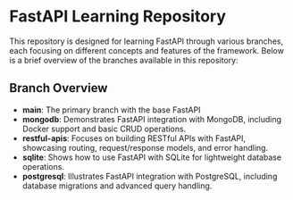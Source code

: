# FastAPI Learning Repository
This repository is designed for learning FastAPI through various branches, each focusing on different concepts and features of the framework. Below is a brief overview of the branches available in this repository:

## Branch Overview

- **main**: The primary branch with the base FastAPI
- **mongodb**: Demonstrates FastAPI integration with MongoDB, including Docker support and basic CRUD operations.
- **restful-apis**: Focuses on building RESTful APIs with FastAPI, showcasing routing, request/response models, and error handling.
- **sqlite**: Shows how to use FastAPI with SQLite for lightweight database operations.
- **postgresql**: Illustrates FastAPI integration with PostgreSQL, including database migrations and advanced query handling.